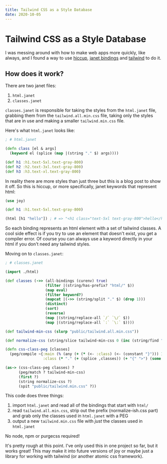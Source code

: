 ```yaml
---
title: Tailwind CSS as a Style Database
date: 2020-10-05
---
```


# Tailwind CSS as a Style Database

I was messing around with how to make web apps more quickly, like always, and I found a way to use [hiccup](https://github.com/joy-framework/joy/blob/master/docs/html-rendering.md), [janet bindings](https://janet-lang.org/docs/bindings.html) and [tailwind](https://tailwindcss.com) to do it.

## How does it work?

There are two janet files:

1. `html.janet`
2. `classes.janet`

`classes.janet` is responsible for taking the styles from the `html.janet` file, grabbing them from the `tailwind.all.min.css` file, taking only the styles that are in use and making a smaller `tailwind.min.css` file.

Here's what `html.janet` looks like:

```clojure
; # html.janet

(defn class [el & args]
  (keyword el (splice (map |(string "." $) args))))

(def h1 :h1.text-5xl.text-gray-800)
(def h2 :h2.text-3xl.text-gray-800)
(def h3 :h3.text-xl.text-gray-800)
```

In reality there are more styles than just three but this is a blog post to show it off. So this is hiccup, or more specifically, janet keywords that represent html:

```clojure
(use joy)

(def h1 :h1.text-5xl.text-gray-800)

(html [h1 "hello"]) ; # => "<h1 class="text-5xl text-gray-800">hello</h1>"
```

So each binding represents an html element with a set of tailwind classes. A cool side effect is if you try to use an element that doesn't exist, you get a compiler error. Of course you can always use a keyword directly in your html if you don't need any tailwind styles.

Moving on to `classes.janet`:

```clojure
; # classes.janet

(import ./html)

(def classes (->> (all-bindings (curenv) true)
                  (filter |(string/has-prefix? "html/" $))
                  (map eval)
                  (filter keyword?)
                  (mapcat |(->> (string/split "." $) (drop 1)))
                  (distinct)
                  (sort)
                  (reverse)
                  (map |(string/replace-all `/` `\/` $))
                  (map |(string/replace-all `:` `\:` $))))

(def tailwind-min-css (slurp "public/tailwind.all.min.css"))

(def normalize-css (string/slice tailwind-min-css 0 (inc (string/find "}.container" tailwind-min-css))))

(defn css-class-peg [classes]
  (peg/compile ~{:main (% (any (+ (* (<- :class) (<- (constant "}"))) 1)))
                 :class (* "." (+ (splice ,classes)) (+ "{" ">") (some (if-not "}" 1)))}))

(as-> (css-class-peg classes) ?
      (peg/match ? tailwind-min-css)
      (first ?)
      (string normalize-css ?)
      (spit "public/tailwind.min.css" ?))
```

This code does three things:

1. import `html.janet` and read all of the bindings that start with `html/`
2. read `tailwind.all.min.css`, strip out the prefix (normalize-ish.css part) and grab only the classes used in `html.janet` with a PEG
3. output a new `tailwind.min.css` file with *just* the classes used in `html.janet`

No node, npm or purgecss required!

It's pretty rough at this point. I've only used this in one project so far, but it works great! This may make it into future versions of joy or maybe just a library for working with tailwind (or another atomic css framework).